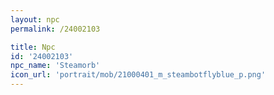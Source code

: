 ```yaml
---
layout: npc
permalink: /24002103

title: Npc
id: '24002103'
npc_name: 'Steamorb'
icon_url: 'portrait/mob/21000401_m_steambotflyblue_p.png'
---
```

